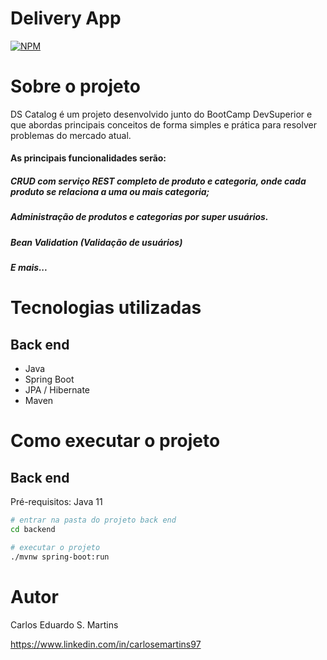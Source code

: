 # Delivery App
[![NPM](https://img.shields.io/npm/l/react)](https://github.com/carlosemartins97/deliveryfood/blob/main/LICENSE) 

# Sobre o projeto

DS Catalog é um projeto desenvolvido junto do BootCamp DevSuperior e que abordas principais conceitos de forma simples e prática para resolver problemas do mercado atual.
#### As principais funcionalidades serão: 
##### CRUD com serviço REST completo de produto e categoria, onde cada produto se relaciona a uma ou mais categoria; 
##### Administração de produtos e categorias por super usuários.
##### Bean Validation (Validação de usuários)
##### E mais...



# Tecnologias utilizadas
## Back end
- Java
- Spring Boot
- JPA / Hibernate
- Maven

# Como executar o projeto

## Back end
Pré-requisitos: Java 11

```bash
# entrar na pasta do projeto back end
cd backend

# executar o projeto
./mvnw spring-boot:run
```
# Autor

Carlos Eduardo S. Martins

https://www.linkedin.com/in/carlosemartins97

